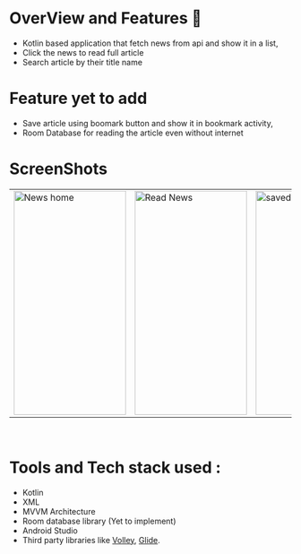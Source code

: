 # OverView and Features 📰
* Kotlin based application that fetch news from api and show it in a list, <br/>
* Click the news to read full article <br/>
* Search article by their title name <br/>

# Feature yet to add
* Save article using boomark button and show it in bookmark activity, <br/>
* Room Database for reading the article even without internet <br/>

# ScreenShots

<table align="center">
  <tr>
    <td><img src="https://github.com/bhattaman0001/News_Breeze/blob/master/Screenshots%20and%20Apk/Screenshot_20221009-104741_NewsBreeze.jpg" alt="News home" style="width:200px;height:400px;"></td>
    <td><img src="https://github.com/bhattaman0001/News_Breeze/blob/master/Screenshots%20and%20Apk/Screenshot_20221009-104754_NewsBreeze.jpg" alt="Read News" style="width:200px;height:400px;"></td>
    <td><img src="https://github.com/bhattaman0001/News_Breeze/blob/master/Screenshots%20and%20Apk/Screenshot_20221009-104759_NewsBreeze.jpg" alt="saved" style="width:200px;height:400px;"></td>
    <td><img src="https://github.com/bhattaman0001/News_Breeze/blob/master/Screenshots%20and%20Apk/Screenshot_20221009-104814_NewsBreeze.jpg" alt="saved" style="width:200px;height:400px;"></td>
  </tr>
</table><br>

# Tools and Tech stack used : 
 * Kotlin
 * XML
 * MVVM Architecture
 * Room database library (Yet to implement)
 * Android Studio
 * Third party libraries like [Volley](https://google.github.io/volley/), [Glide](https://bumptech.github.io/glide/int/volley.html).
